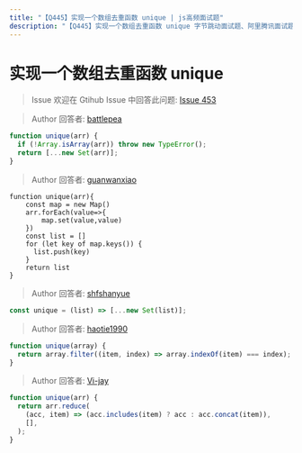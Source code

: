 ```yaml
---
title: "【Q445】实现一个数组去重函数 unique | js高频面试题"
description: "【Q445】实现一个数组去重函数 unique 字节跳动面试题、阿里腾讯面试题、美团小米面试题。"
---
```


# 实现一个数组去重函数 unique

> Issue
> 欢迎在 Gtihub Issue 中回答此问题: [Issue 453](https://github.com/shfshanyue/Daily-Question/issues/453)

> Author
> 回答者: [battlepea](https://github.com/battlepea)

```js
function unique(arr) {
  if (!Array.isArray(arr)) throw new TypeError();
  return [...new Set(arr)];
}
```

> Author
> 回答者: [guanwanxiao](https://github.com/guanwanxiao)

```
function unique(arr){
    const map = new Map()
    arr.forEach(value=>{
        map.set(value,value)
    })
    const list = []
    for (let key of map.keys()) {
      list.push(key)
    }
    return list
}
```

> Author
> 回答者: [shfshanyue](https://github.com/shfshanyue)

```js
const unique = (list) => [...new Set(list)];
```

> Author
> 回答者: [haotie1990](https://github.com/haotie1990)

```js
function unique(array) {
  return array.filter((item, index) => array.indexOf(item) === index);
}
```

> Author
> 回答者: [Vi-jay](https://github.com/Vi-jay)

```ts
function unique(arr) {
  return arr.reduce(
    (acc, item) => (acc.includes(item) ? acc : acc.concat(item)),
    [],
  );
}
```
